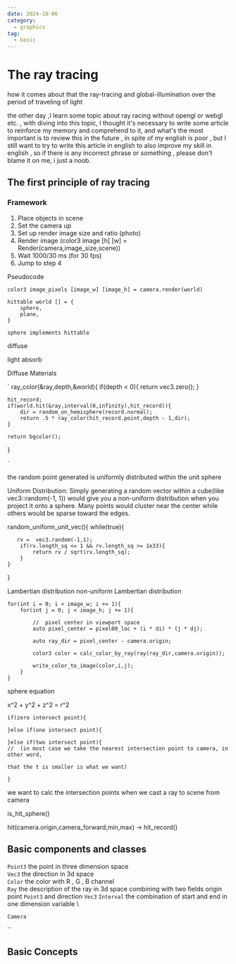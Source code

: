 ```yaml
---
date: 2024-10-06
category:
  - graphics
tag:
  - basic
---
```


# The ray tracing
how it comes about that the ray-tracing and global-illumination
over the period of traveling of light 


the other day ,I learn some topic about ray racing without opengl
or webgl etc. , with diving into this topic, I thought it's necessary
to write some article to reinforce my memory and comprehend to it, and 
what's the most important is to review this in the future , in spite of 
my english is poor , but I still want to try to write this article 
in english to also improve my skill in english , so if there is any incorrect
phrase or something , please don't blame it on me, i just a noob.


## The first principle of ray tracing 

### Framework

1. Place objects in scene
2. Set the camera up
3. Set up render image size and ratio (photo)
4. Render image (color3 image \[h] \[w] = Render(camera,image_size,scene))
5. Wait 1000/30 ms (for 30 fps)
6. Jump to step 4

Pseudocode
```
color3 image_pixels [image_w] [image_h] = camera.render(world)

hittable world [] = {
    sphere,
    plane,
}

sphere implements hittable

```

diffuse

light absorb

Diffuse Materials

`
ray_color(&ray,depth,&world){
    if(depth < 0){
        return vec3.zero();
    }

    hit_record;
    if(world.hit(&ray,interval(0,infinity),hit_record)){
        dir = random_on_hemisphere(record.normal);
        return .5 * ray_color(hit_record.point,depth - 1,dir);
    }

    return bgcolor();
}

`

the random point generated is uniformly distributed within the unit sphere

Uniform Distribution: Simply generating a random vector within a cube(like vec3::random(-1, 1))
would give you a non-uniform distribution when you project it onto a sphere. 
Many points would cluster near the center while others would be sparse toward the edges.

random_uniform_unit_vec(){
    while(true){
        
       rv =  vec3.random(-1,1);
        if(rv.length_sq <= 1 && rv.length_sq >= 1e33){
            return rv / sqrt(rv.length_sq);
        }
    }
}





Lambertian distribution
non-uniform Lambertian distribution

```
for(int i = 0; i < image_w; i += 1){
    for(int j = 0; j < image_h; j += 1){
        
        //  pixel center in viewport space
        auto pixel_center = pixel00_loc + (i * di) * (j * dj); 
        
        auto ray_dir = pixel_center - camera.origin; 
    
        color3 color = calc_color_by_ray(ray(ray_dir,camera.origin));
        
        write_color_to_image(color,i,j);
    }
}

```

sphere equation

x^2 + y^2 + z^2 = r^2


```
if(zero intersect point){

}else if(one intersect point){

}else if(two intersect point){
//  (in most case we take the nearest intersection point to camera, in other word, 

that the t is smaller is what we want)

}
```

we want to calc the intersection points when we cast a ray to scene from camera

is_hit_sphere() 

hit(camera.origin,camera_forward,min,max) -> hit_record()



## Basic components and classes
`Point3` the point in three dimension space \
`Vec3` the direction in 3d space \
`Color` the color with R , G , B channel \
`Ray` the description of the ray in 3d space combining with 
two fields origin point `Point3` and direction `Vec3`
`Interval` the combination of start and end in one dimension 
variable \

`Camera`






``

## Basic Concepts

